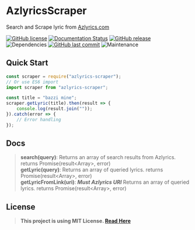 # AzlyricsScraper
Search and Scrape lyric from [Azlyrics.com](https://www.azlyrics.com/)

[![GitHub license](https://img.shields.io/github/license/Edqe14/AzlyricScraper.svg?style=for-the-badge)](https://github.com/Edqe14/AzlyricsScraper/blob/master/LICENSE)
[![Documentation Status](https://readthedocs.org/projects/ansicolortags/badge/?version=latest)](https://github.com/Edqe14/AzlyricScraper/blob/master/README.md)
[![GitHub release](https://img.shields.io/github/v/release/Edqe14/AzlyricScraper.svg?style=for-the-badge)](https://github.com/Edqe14/AzlyricScraper/releases/)
![Dependencies](https://img.shields.io/david/dev/Edqe14/AzlyricScraper)
[![GitHub last commit](https://img.shields.io/github/last-commit/Edqe14/AzlyricScraper?style=for-the-badge)](https://github.com/Edqe14/AzlyricsScraper/commit/master)
![Maintenance](https://img.shields.io/maintenance/yes/2020?style=for-the-badge)

## Quick Start
```js
const scraper = require("azlyrics-scraper");
// Or use ES6 import
import scraper from "azlyrics-scraper";

const title = "bazzi mine";
scraper.getLyric(title).then(result => {
    console.log(result.join(""));
}).catch(error => {
    // Error handling
});
```

## Docs
> **search(query)**: Returns an array of search results from Azlyrics. returns Promise(result\<Array\>, error)  
> **getLyric(query)**: Returns an array of queried lyrics. returns Promise(result\<Array\>, error)  
> **getLyricFromLink(uri)**: **_Must Azlyrics URI_** Returns an array of queried lyrics. returns Promise(result\<Array\>, error)

## License
> **This project is using MIT License. [Read Here](https://github.com/Edqe14/AzylricsScraper/blob/master/LICENSE)**